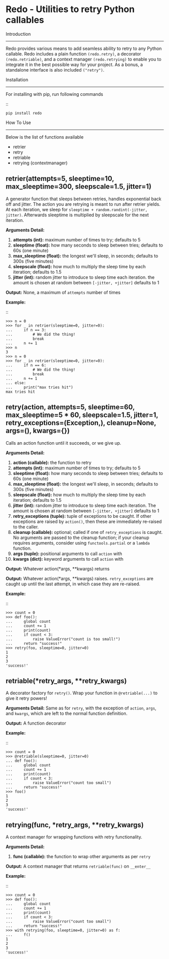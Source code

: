 Redo - Utilities to retry Python callables
==========================================

Introduction
************

Redo provides various means to add seamless ability to retry to any Python callable. Redo includes a plain function ``(redo.retry)``, a decorator ``(redo.retriable)``, and a context manager ``(redo.retrying)`` to enable you to integrate it in the best possible way for your project. As a bonus, a standalone interface is also included ``("retry")``.

Installation
************

For installing with pip, run following commands

::

    pip install redo

How To Use
**********

Below is the list of functions available

* retrier
* retry
* retriable
* retrying (contextmanager)

retrier(attempts=5, sleeptime=10, max_sleeptime=300, sleepscale=1.5, jitter=1)
------------------------------------------------------------------------------

A generator function that sleeps between retries, handles exponential back off and jitter. The action you are retrying is meant to run after retrier yields. At each iteration, we sleep for ``sleeptime + random.randint(-jitter, jitter)``. Afterwards sleeptime is multiplied by sleepscale for the next iteration.

**Arguments Detail:**    

1. **attempts (int):** maximum number of times to try; defaults to 5
2. **sleeptime (float):** how many seconds to sleep between tries; defaults to 60s (one minute)
3. **max_sleeptime (float):** the longest we'll sleep, in seconds; defaults to 300s (five minutes)
4. **sleepscale (float):** how much to multiply the sleep time by each iteration; defaults to 1.5
5. **jitter (int):** random jitter to introduce to sleep time each iteration. the amount is chosen at random between ``[-jitter, +jitter]`` defaults to 1

**Output:** None, a maximum of ``attempts`` number of times

**Example:**

::

    >>> n = 0
    >>> for _ in retrier(sleeptime=0, jitter=0):
    ...     if n == 3:
    ...         # We did the thing!
    ...         break
    ...     n += 1
    >>> n
    3
    >>> n = 0
    >>> for _ in retrier(sleeptime=0, jitter=0):
    ...     if n == 6:
    ...         # We did the thing!
    ...         break
    ...     n += 1
    ... else:
    ...     print("max tries hit")
    max tries hit

retry(action, attempts=5, sleeptime=60, max_sleeptime=5 * 60, sleepscale=1.5, jitter=1, retry_exceptions=(Exception,), cleanup=None, args=(), kwargs={})  
--------------------------------------------------------------------------------------------------------------------------------------------------------

Calls an action function until it succeeds, or we give up.

**Arguments Detail:**  

1. **action (callable):** the function to retry
2. **attempts (int):** maximum number of times to try; defaults to 5
3. **sleeptime (float):** how many seconds to sleep between tries; defaults to 60s (one minute)
4. **max_sleeptime (float):** the longest we'll sleep, in seconds; defaults to 300s (five minutes)
5. **sleepscale (float):** how much to multiply the sleep time by each iteration; defaults to 1.5
6. **jitter (int):** random jitter to introduce to sleep time each iteration. The amount is chosen at random between ``[-jitter, +jitter]`` defaults to 1
7. **retry_exceptions (tuple):** tuple of exceptions to be caught. If other exceptions are raised by ``action()``, then these are immediately re-raised to the caller.
8. **cleanup (callable):** optional; called if one of ``retry_exceptions`` is caught. No arguments are passed to the cleanup function; if your cleanup requires arguments, consider using ``functools.partial`` or a ``lambda`` function.
9. **args (tuple):** positional arguments to call ``action`` with
10. **kwargs (dict):** keyword arguments to call ``action`` with

**Output:** Whatever action(\*args, \*\*kwargs) returns
 
**Output:** Whatever action(\*args, \*\*kwargs) raises. ``retry_exceptions`` are caught up until the last attempt, in which case they are re-raised.

**Example:**

::

    >>> count = 0
    >>> def foo():
    ...     global count
    ...     count += 1
    ...     print(count)
    ...     if count < 3:
    ...         raise ValueError("count is too small!")
    ...     return "success!"
    >>> retry(foo, sleeptime=0, jitter=0)
    1
    2
    3
    'success!'

retriable(\*retry_args, \*\*retry_kwargs)
-----------------------------------------

A decorator factory for ``retry()``. Wrap your function in ``@retriable(...)`` to give it retry powers!

**Arguments Detail:** Same as for ``retry``, with the exception of ``action``, ``args``, and ``kwargs``, which are left to the normal function definition.

**Output:** A function decorator

**Example:**

::

    >>> count = 0
    >>> @retriable(sleeptime=0, jitter=0)
    ... def foo():
    ...     global count
    ...     count += 1
    ...     print(count)
    ...     if count < 3:
    ...         raise ValueError("count too small")
    ...     return "success!"
    >>> foo()
    1
    2
    3
    'success!'

retrying(func, \*retry_args, \*\*retry_kwargs)
----------------------------------------------

A context manager for wrapping functions with retry functionality.

**Arguments Detail:**   

1. **func (callable):** the function to wrap other arguments as per ``retry``

**Output:** A context manager that returns ``retriable(func)`` on ``__enter__``

**Example:**

::

    >>> count = 0
    >>> def foo():
    ...     global count
    ...     count += 1
    ...     print(count)
    ...     if count < 3:
    ...         raise ValueError("count too small")
    ...     return "success!"
    >>> with retrying(foo, sleeptime=0, jitter=0) as f:
    ...     f()
    1
    2
    3
    'success!'
